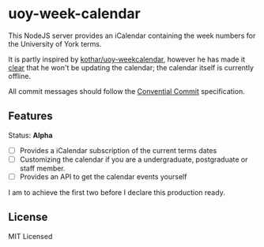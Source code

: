 # uoy-week-calendar

This NodeJS server provides an iCalendar containing the week numbers for the University of York terms.   

It is partly inspired by [kothar/uoy-weekcalendar](https://github.com/kothar/uoy-week-calendar), however he has made it [clear](https://github.com/kothar/uoy-week-calendar/blob/3648bc85d0478d19cb6d6bef9ca5ba7dd907f9ff/index.php#L28) that he won't be updating the calendar; the calendar itself is currently offline.

All commit messages should follow the [Convential Commit](https://cheatography.com/albelop/cheat-sheets/conventional-commits/) specification.

## Features

Status: **Alpha**

- [ ] Provides a iCalendar subscription of the current terms dates
- [ ] Customizing the calendar if you are a undergraduate, postgraduate or staff member.
- [ ] Provides an API to get the calendar events yourself

I am to achieve the first two before I declare this production ready.

## License

MIT Licensed
